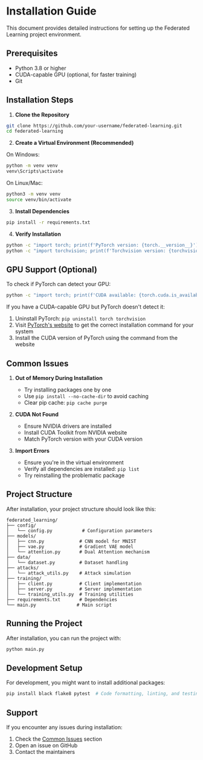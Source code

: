 # Installation Guide

This document provides detailed instructions for setting up the Federated Learning project environment.

## Prerequisites

- Python 3.8 or higher
- CUDA-capable GPU (optional, for faster training)
- Git

## Installation Steps

1. **Clone the Repository**
```bash
git clone https://github.com/your-username/federated-learning.git
cd federated-learning
```

2. **Create a Virtual Environment (Recommended)**

On Windows:
```bash
python -m venv venv
venv\Scripts\activate
```

On Linux/Mac:
```bash
python3 -m venv venv
source venv/bin/activate
```

3. **Install Dependencies**
```bash
pip install -r requirements.txt
```

4. **Verify Installation**
```bash
python -c "import torch; print(f'PyTorch version: {torch.__version__}')"
python -c "import torchvision; print(f'Torchvision version: {torchvision.__version__}')"
```

## GPU Support (Optional)

To check if PyTorch can detect your GPU:
```bash
python -c "import torch; print(f'CUDA available: {torch.cuda.is_available()}')"
```

If you have a CUDA-capable GPU but PyTorch doesn't detect it:
1. Uninstall PyTorch: `pip uninstall torch torchvision`
2. Visit [PyTorch's website](https://pytorch.org/get-started/locally/) to get the correct installation command for your system
3. Install the CUDA version of PyTorch using the command from the website

## Common Issues

1. **Out of Memory During Installation**
   - Try installing packages one by one
   - Use `pip install --no-cache-dir` to avoid caching
   - Clear pip cache: `pip cache purge`

2. **CUDA Not Found**
   - Ensure NVIDIA drivers are installed
   - Install CUDA Toolkit from NVIDIA website
   - Match PyTorch version with your CUDA version

3. **Import Errors**
   - Ensure you're in the virtual environment
   - Verify all dependencies are installed: `pip list`
   - Try reinstalling the problematic package

## Project Structure

After installation, your project structure should look like this:
```
federated_learning/
├── config/
│   └── config.py           # Configuration parameters
├── models/
│   ├── cnn.py             # CNN model for MNIST
│   ├── vae.py             # Gradient VAE model
│   └── attention.py       # Dual Attention mechanism
├── data/
│   └── dataset.py         # Dataset handling
├── attacks/
│   └── attack_utils.py    # Attack simulation
├── training/
│   ├── client.py          # Client implementation
│   ├── server.py          # Server implementation
│   └── training_utils.py  # Training utilities
├── requirements.txt       # Dependencies
└── main.py               # Main script
```

## Running the Project

After installation, you can run the project with:
```bash
python main.py
```

## Development Setup

For development, you might want to install additional packages:
```bash
pip install black flake8 pytest  # Code formatting, linting, and testing
```

## Support

If you encounter any issues during installation:
1. Check the [Common Issues](#common-issues) section
2. Open an issue on GitHub
3. Contact the maintainers 